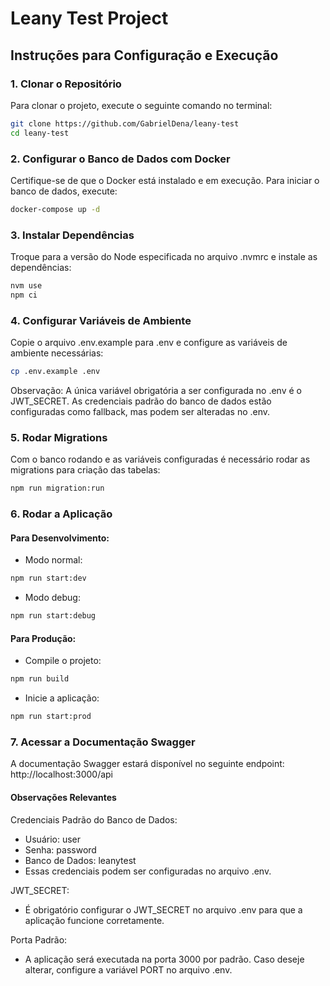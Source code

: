 # Leany Test Project

## Instruções para Configuração e Execução

### 1. Clonar o Repositório

Para clonar o projeto, execute o seguinte comando no terminal:

```bash
git clone https://github.com/GabrielDena/leany-test
cd leany-test
```

### 2. Configurar o Banco de Dados com Docker

Certifique-se de que o Docker está instalado e em execução. Para iniciar o banco de dados, execute:

```bash
docker-compose up -d
```

### 3. Instalar Dependências

Troque para a versão do Node especificada no arquivo .nvmrc e instale as dependências:

```bash
nvm use
npm ci
```

### 4. Configurar Variáveis de Ambiente

Copie o arquivo .env.example para .env e configure as variáveis de ambiente necessárias:

```bash
cp .env.example .env
```

Observação: A única variável obrigatória a ser configurada no .env é o JWT_SECRET. As credenciais padrão do banco de dados estão configuradas como fallback, mas podem ser alteradas no .env.

### 5. Rodar Migrations

Com o banco rodando e as variáveis configuradas é necessário rodar as migrations para criação das tabelas:

```bash
npm run migration:run
```

### 6. Rodar a Aplicação

#### Para Desenvolvimento:

- Modo normal:

```bash
npm run start:dev
```

- Modo debug:

```bash
npm run start:debug
```

#### Para Produção:

- Compile o projeto:

```bash
npm run build
```

- Inicie a aplicação:

```bash
npm run start:prod
```

### 7. Acessar a Documentação Swagger

A documentação Swagger estará disponível no seguinte endpoint: http://localhost:3000/api

#### Observações Relevantes

Credenciais Padrão do Banco de Dados:

- Usuário: user
- Senha: password
- Banco de Dados: leanytest
- Essas credenciais podem ser configuradas no arquivo .env.

JWT_SECRET:

- É obrigatório configurar o JWT_SECRET no arquivo .env para que a aplicação funcione corretamente.

Porta Padrão:

- A aplicação será executada na porta 3000 por padrão. Caso deseje alterar, configure a variável PORT no arquivo .env.
